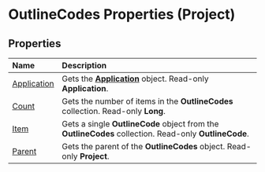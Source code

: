 
# OutlineCodes Properties (Project)

## Properties



|**Name**|**Description**|
|:-----|:-----|
|[Application](88f61596-0f81-7544-5fec-66320b35677c.md)|Gets the  **[Application](8eb91712-7784-a102-38c0-19bb056c27e9.md)** object. Read-only **Application**.|
|[Count](992586f5-b4f0-3e96-1d6d-5d92bf968ca2.md)|Gets the number of items in the  **OutlineCodes** collection. Read-only **Long**.|
|[Item](9b5a0d83-02e5-4e85-745e-fca03d6c14a8.md)|Gets a single  **OutlineCode** object from the **OutlineCodes** collection. Read-only **OutlineCode**.|
|[Parent](6ec19253-3261-cc81-b01a-9eac71d84925.md)|Gets the parent of the  **OutlineCodes** object. Read-only **Project**.|
